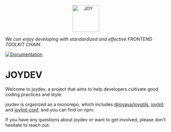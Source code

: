 <p align="center">
  <a href="https://doc.joyjoy.cc/docs/project/frontend-toolkit-chain/entry/ftc" target="_blank">
    <img src="https://doc.joyjoy.cc/assets/showcase/joyutils.jpg" alt="JOY" height="84">
  </a>
</p>

_We can enjoy developing with standardized and effective FRONTEND TOOLKIT CHAIN._

[![Documentation](https://img.shields.io/badge/ftc-document-yellowgreen)](https://doc.joyjoy.cc/docs/project/frontend-toolkit-chain/entry/ftc)

# JOYDEV

Welcome to joydev, a project that aims to help developers cultivate good coding practices and style.

joydev is organized as a monorepo, which includes [@joyaya/joyutils](https://www.npmjs.com/package/@nofun/joyutils), [joylint](https://www.npmjs.com/package/@nofun/joylint) and [joylint-conf](https://github.com/YaYaPao/joydev/tree/main/packages/joylint-conf), and you can find on npm.

If you have any questions about joydev or want to get involved, please don't hesitate to reach out.
